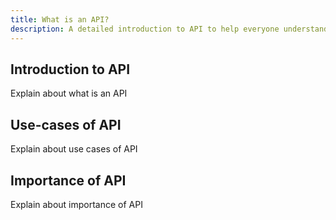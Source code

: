 ```yaml
---
title: What is an API?
description: A detailed introduction to API to help everyone understand what, why and such other questions.
---
```


## Introduction to API

Explain about what is an API

## Use-cases of API

Explain about use cases of API

## Importance of API

Explain about importance of API
